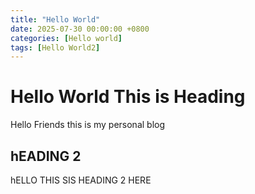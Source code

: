 ```yaml
---
title: "Hello World"
date: 2025-07-30 00:00:00 +0800
categories: [Hello world]
tags: [Hello World2]
---
```


# Hello World This is Heading 
Hello Friends this is my personal blog 
## hEADING 2
hELLO THIS SIS HEADING 2 HERE 



